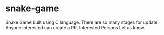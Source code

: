 # snake-game

Snake Game built using C language. There are so many stages for update. Anyone interested can create a PR. 
Interested Persons Let us know.

